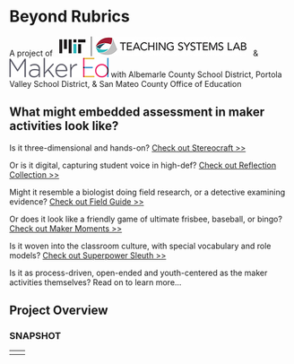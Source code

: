 # **Beyond Rubrics**

A project of &nbsp; ![Image](/assets/images/logo-TSL.jpg) &nbsp; & &nbsp; ![Image](/assets/images/logo-makered.png) with Albemarle County School District, Portola Valley School District, & San Mateo County Office of Education

## What might embedded assessment in maker activities look like?

Is it three-dimensional and hands-on? [Check out Stereocraft >>](/stereocraft/www.md)

Or is it digital, capturing student voice in high-def? [Check out Reflection Collection >>](/reflection-collection/www.md)

Might it resemble a biologist doing field research, or a detective examining evidence?  [Check out Field Guide >>](/field-guide/www.md)

Or does it look like a friendly game of ultimate frisbee, baseball, or bingo? [Check out Maker Moments >>](/maker-moments/www.md)

Is it woven into the classroom culture, with special vocabulary and role models? [Check out Superpower Sleuth >>](/superpower-sleuth/www.md)

Is it as process-driven, open-ended and youth-centered as the maker activities themselves? Read on to learn more...

## **Project Overview**

### SNAPSHOT

 |  |  |
------------ | ------------- |  
 |  |  
